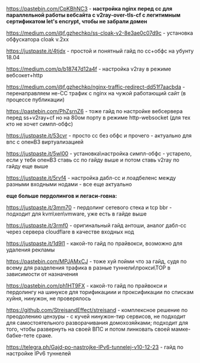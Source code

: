 

https://pastebin.com/CpKBhNC3 - **настройка nginx перед cc для параллельной работы вебсайта с v2ray-over-tls-cf с легитимным сертификатом let's encrypt, чтобы не забрали домен**

https://medium.com/@f.gzhechko/ss-cloak-v2-8e3ae0c07d9c - установка обфускатора cloak v.2xx

https://justpaste.it/4tjdx - простой и понятный гайд по сс+обфс на убунту 18.04

https://medium.com/p/b18747d12a4f - настройка v2ray в режиме вебсокет+http

https://medium.com/@f.gzhechko/nginx-traffic-redirect-dd51f7aacbda - перенаправляем не-СС трафик с nginx на чужой работающий сайт (в процессе публикации)

https://pastebin.com/PhZsrnZ6 - тоже гайд по настройке вебсервера перед ss+v2ray+cf но на 80ом порту в режиме http-websocket (для тех кто не хочет симпл-обфс)

https://justpaste.it/53cvr - просто сс без обфс и прочего - актуально для впс с опенВЗ виртуализацией

https://justpaste.it/5wl00 - установка\настройка симпл-обфс - устарело, если у тебя опенВЗ ставь сс по гайду выше и потом ставь v2ray по гайду еще выше

https://justpaste.it/5rvf4 - настройка дабл-сс и лоадбеленс между разными входными нодами - все еще актуально




**еще больше пердолингов и легаси-говна:**

https://justpaste.it/3mm70 - пердолинг сетевого стека и tcp bbr - подходит для kvm\xen\vmware, уже есть в гайде выше

https://justpaste.it/3rmf0 - оригинальный гайд антоши, аналог дабл-сс через сервера cloudflare в качестве входных нод

https://justpaste.it/1d9l1 - какой-то гайд по прайвокси, возможно для удаления рекламы

https://pastebin.com/MPJAMxCJ - тоже хуй пойми что за гайд, судя по всему для разделения трафика в разные туннели\прокси\ТОР в зависимости от назначения

https://pastebin.com/ph1HT9FX - какой-то гайд по прайвокси и пердолингу на шинуксе для торификациии и проксификации по спискам хуйня, нинужон, не проверялось

https://github.com/StreisandEffect/streisand - комплексное решение по преодолению цензуры - с кучей нинужон-тир сервисов, не подходит для самостоятельного разворачивания домохозяйками; подходит для того, чтобы развернуть на своей ВПС и потом линковать своей мамке-бабке-тете сраке.

https://telegra.ph/Gajd-po-nastrojke-IPv6-tunnelej-v10-12-23 - гайд по настройке IPv6 туннелей

